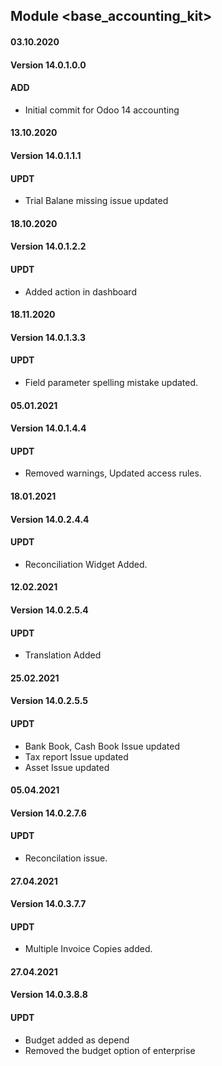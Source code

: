 ## Module <base_accounting_kit>

#### 03.10.2020
#### Version 14.0.1.0.0
#### ADD
- Initial commit for Odoo 14 accounting

#### 13.10.2020
#### Version 14.0.1.1.1
#### UPDT
- Trial Balane missing issue updated

#### 18.10.2020
#### Version 14.0.1.2.2
#### UPDT
- Added action in dashboard

#### 18.11.2020
#### Version 14.0.1.3.3
#### UPDT
- Field parameter spelling mistake updated.

#### 05.01.2021
#### Version 14.0.1.4.4
#### UPDT
- Removed warnings, Updated access rules.

#### 18.01.2021
#### Version 14.0.2.4.4
#### UPDT
- Reconciliation Widget Added.

#### 12.02.2021
#### Version 14.0.2.5.4
#### UPDT
- Translation Added

#### 25.02.2021
#### Version 14.0.2.5.5
#### UPDT
- Bank Book, Cash Book Issue updated
- Tax report Issue updated
- Asset Issue updated


#### 05.04.2021
#### Version 14.0.2.7.6
#### UPDT
- Reconcilation issue.

#### 27.04.2021
#### Version 14.0.3.7.7
#### UPDT
- Multiple Invoice Copies added.

#### 27.04.2021
#### Version 14.0.3.8.8
#### UPDT
- Budget added as depend
- Removed the budget option of enterprise

